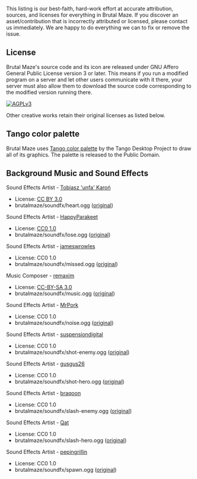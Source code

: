 This listing is our best-faith, hard-work effort at accurate attribution,
sources, and licenses for everything in Brutal Maze. If you discover an
asset/contribution that is incorrectly attributed or licensed, please contact
us immediately. We are happy to do everything we can to fix or remove the
issue.

## License

Brutal Maze's source code and its icon are released under GNU Affero General
Public License version 3 or later. This means if you run a modified program on
a server and let other users communicate with it there, your server must also
allow them to download the source code corresponding to the modified version
running there.

[![AGPLv3](https://www.gnu.org/graphics/agplv3-155x51.png)](https://www.gnu.org/licenses/agpl.html)

Other creative works retain their original licenses as listed below.

## Tango color palette

Brutal Maze uses [Tango color palette](http://tango.freedesktop.org/Tango_Icon_Theme_Guidelines#Color_Palette)
by the Tango Desktop Project to draw all of its graphics. The palette is
released to the Public Domain.

## Background Music and Sound Effects

Sound Effects Artist - [Tobiasz 'unfa' Karoń](https://freesound.org/people/unfa/)

* License: [CC BY 3.0](https://creativecommons.org/licenses/by/3.0/legalcode)
* brutalmaze/soundfx/heart.ogg ([original](https://freesound.org/s/217456))

Sound Effects Artist - [HappyParakeet](https://freesound.org/people/HappyParakeet/)

* License: [CC0 1.0](https://creativecommons.org/publicdomain/zero/1.0/legalcode)
* brutalmaze/soundfx/lose.ogg ([original](https://freesound.org/s/398068))

Sound Effects Artist - [jameswrowles](https://freesound.org/people/jameswrowles/)

* License: CC0 1.0
* brutalmaze/soundfx/missed.ogg ([original](https://freesound.org/s/380641))

Music Composer - [remaxim](http://opengameart.org/users/remaxim)

* License: [CC-BY-SA 3.0](https://creativecommons.org/licenses/by-sa/3.0/legalcode)
* brutalmaze/soundfx/music.ogg ([original](http://opengameart.org/content/safe-room-theme))

Sound Effects Artist - [MrPork](https://freesound.org/people/MrPork/)

* License: CC0 1.0
* brutalmaze/soundfx/noise.ogg ([original](https://freesound.org/s/257449))

Sound Effects Artist - [suspensiondigital](https://freesound.org/people/suspensiondigital/)

* License: CC0 1.0
* brutalmaze/soundfx/shot-enemy.ogg ([original](https://freesound.org/s/389704))

Sound Effects Artist - [gusgus26](https://freesound.org/people/gusgus26/)

* License: CC0 1.0
* brutalmaze/soundfx/shot-hero.ogg ([original](https://freesound.org/s/121188))

Sound Effects Artist - [braqoon](https://freesound.org/people/braqoon/)

* License: CC0 1.0
* brutalmaze/soundfx/slash-enemy.ogg ([original](https://freesound.org/s/161098))

Sound Effects Artist - [Qat](https://freesound.org/people/Qat/)

* License: CC0 1.0
* brutalmaze/soundfx/slash-hero.ogg ([original](https://freesound.org/s/108333))

Sound Effects Artist - [pepingrillin](https://freesound.org/people/pepingrillin/)

* License: CC0 1.0
* brutalmaze/soundfx/spawn.ogg ([original](https://freesound.org/s/252083))

